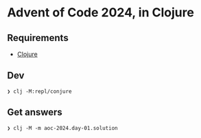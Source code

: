 # Advent of Code 2024, in Clojure

## Requirements

- [Clojure](https://clojure.org/guides/install_clojure)

## Dev

`❯ clj -M:repl/conjure`

## Get answers

`❯ clj -M -m aoc-2024.day-01.solution`

